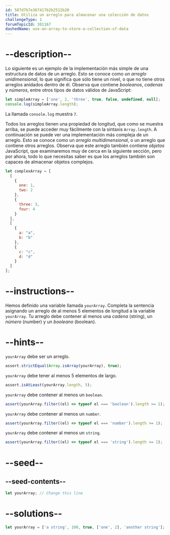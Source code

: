 ```yaml
---
id: 587d7b7e367417b2b2512b20
title: Utiliza un arreglo para almacenar una colección de datos
challengeType: 1
forumTopicId: 301167
dashedName: use-an-array-to-store-a-collection-of-data
---
```


# --description--

Lo siguiente es un ejemplo de la implementación más simple de una estructura de datos de un arreglo. Esto se conoce como un <dfn>arreglo unidimensional</dfn>, lo que significa que sólo tiene un nivel, o que no tiene otros arreglos anidados dentro de él. Observa que contiene <dfn>booleanos</dfn>, <dfn>cadenas</dfn> y <dfn>números</dfn>, entre otros tipos de datos válidos de JavaScript:

```js
let simpleArray = ['one', 2, 'three', true, false, undefined, null];
console.log(simpleArray.length);
```

La llamada `console.log` muestra `7`.

Todos los arreglos tienen una propiedad de longitud, que como se muestra arriba, se puede acceder muy fácilmente con la sintaxis `Array.length`. A continuación se puede ver una implementación más compleja de un arreglo. Esto se conoce como un <dfn>arreglo multidimensional</dfn>, o un arreglo que contiene otros arreglos. Observa que este arreglo también contiene <dfn>objetos</dfn> JavaScript, que examinaremos muy de cerca en la siguiente sección, pero por ahora, todo lo que necesitas saber es que los arreglos también son capaces de almacenar objetos complejos.

```js
let complexArray = [
  [
    {
      one: 1,
      two: 2
    },
    {
      three: 3,
      four: 4
    }
  ],
  [
    {
      a: "a",
      b: "b"
    },
    {
      c: "c",
      d: "d"
    }
  ]
];
```

# --instructions--

Hemos definido una variable llamada `yourArray`. Completa la sentencia asignando un arreglo de al menos 5 elementos de longitud a la variable `yourArray`. Tu arreglo debe contener al menos una <dfn>cadena</dfn> (string), un <dfn>número</dfn> (number) y un <dfn>booleano</dfn> (boolean).

# --hints--

`yourArray` debe ser un arreglo.

```js
assert.strictEqual(Array.isArray(yourArray), true);
```

`yourArray` debe tener al menos 5 elementos de largo.

```js
assert.isAtLeast(yourArray.length, 5);
```

`yourArray` debe contener al menos un `boolean`.

```js
assert(yourArray.filter((el) => typeof el === 'boolean').length >= 1);
```

`yourArray` debe contener al menos un `number`.

```js
assert(yourArray.filter((el) => typeof el === 'number').length >= 1);
```

`yourArray` debe contener al menos un `string`.

```js
assert(yourArray.filter((el) => typeof el === 'string').length >= 1);
```

# --seed--

## --seed-contents--

```js
let yourArray; // Change this line
```

# --solutions--

```js
let yourArray = ['a string', 100, true, ['one', 2], 'another string'];
```
